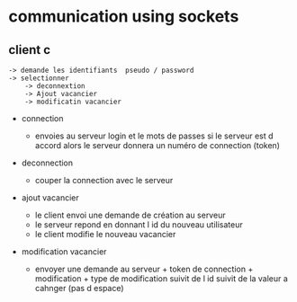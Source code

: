# communication using sockets 

## client c 
    -> demande les identifiants  pseudo / password 
    -> selectionner 
        -> deconnextion 
        -> Ajout vacancier 
        -> modificatin vacancier

*  connection 
    - envoies au serveur  login et le mots de passes 
    si le serveur est d accord alors le serveur donnera un numéro de connection (token)

* deconnection 
    - couper la connection avec le serveur 

* ajout vacancier 
    - le client envoi une demande de création au serveur 
    - le serveur repond en donnant l id du nouveau utilisateur
    - le client modifie le nouveau vacancier 

* modification vacancier 
    - envoyer une demande au serveur  + token de connection + modification + type de modification suivit de l id suivit de la valeur a cahnger (pas d espace)

